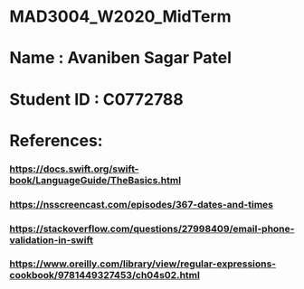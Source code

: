 # MAD3004_W2020_MidTerm
# Name : Avaniben Sagar Patel
# Student ID : C0772788

# References:
### https://docs.swift.org/swift-book/LanguageGuide/TheBasics.html
### https://nsscreencast.com/episodes/367-dates-and-times
### https://stackoverflow.com/questions/27998409/email-phone-validation-in-swift
### https://www.oreilly.com/library/view/regular-expressions-cookbook/9781449327453/ch04s02.html

